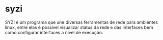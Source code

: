 # syzi
SYZI é um programa que une diversas ferramentas de rede para ambientes linux, entre elas é possível visualizar status da rede e das interfaces bem como configurar interfaces a nível de execução.
